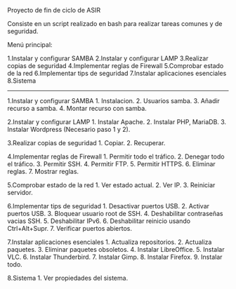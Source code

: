 Proyecto de fin de ciclo de ASIR

Consiste en un script realizado en bash para realizar tareas comunes y de seguridad.

Menú principal:

1.Instalar y configurar SAMBA
2.Instalar y configurar LAMP
3.Realizar copias de seguridad
4.Implementar reglas de Firewall
5.Comprobar estado de la red
6.Implementar tips de seguridad
7.Instalar aplicaciones esenciales
8.Sistema

--------------------------------------

1.Instalar y configurar SAMBA
    1. Instalacion.
    2. Usuarios samba.
    3. Añadir recurso a samba.
    4. Montar recurso con samba.

2.Instalar y configurar LAMP
    1. Instalar Apache.
    2. Instalar PHP, MariaDB.
    3. Instalar Wordpress (Necesario paso 1 y 2).

3.Realizar copias de seguridad
    1. Copiar.
    2. Recuperar.

4.Implementar reglas de Firewall
    1. Permitir todo el tráfico.
    2. Denegar todo el tráfico.
    3. Permitir SSH.
    4. Permitir FTP.
    5. Permitir HTTPS.
    6. Eliminar reglas.
    7. Mostrar reglas.

5.Comprobar estado de la red
    1. Ver estado actual.
    2. Ver IP.
    3. Reiniciar servidor.

6.Implementar tips de seguridad
    1. Desactivar puertos USB.
    2. Activar puertos USB.
    3. Bloquear usuario root de SSH.
    4. Deshabilitar contraseñas vacias SSH.
    5. Deshabilitar IPv6.
    6. Deshabilitar reinicio usando Ctrl+Alt+Supr.
    7. Verificar puertos abiertos.

7.Instalar aplicaciones esenciales
    1. Actualiza repositorios.
    2. Actualiza paquetes.
    3. Eliminar paquetes obsoletos.
    4. Instalar LibreOffice.
    5. Instalar VLC.
    6. Instalar Thunderbird.
    7. Instalar Gimp.
    8. Instalar Firefox.
    9. Instalar todo.

8.Sistema
    1. Ver propiedades del sistema.